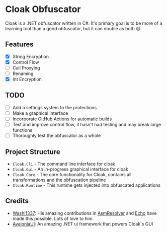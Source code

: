 # Cloak Obfuscator
Cloak is a .NET obfuscator written in C#. It's primary goal is to be
more of a learning tool than a good obfuscator, but it can double as both :smile:

## Features
- [X] String Encryption
- [X] Control Flow
- [ ] Call Proxying
- [ ] Renaming
- [X] Int Encryption

## TODO
- [ ] Add a settings system to the protections
- [ ] Make a graphical interface
- [ ] Incorporate GitHub Actions for automatic builds
- [ ] Test and improve control flow, it hasn't had testing and may break large functions
- [ ] Thoroughly test the obfuscator as a whole

## Project Structure
- `Cloak.Cli` - The command line interface for cloak
- `Cloak.Gui` - An in-progress graphical interface for cloak
- `Cloak.Core` - The core functionality for Cloak, contains all transformations and the obfuscation pipeline
- `Cloak.Runtime` - This runtime gets injected into obfuscated applications

## Credits
- [Washi1337](https://github.com/Washi1337): His amazing contributions in [AsmResolver](https://github.com/Washi1337/AsmResolver) and [Echo](https://github.com/Washi1337/Echo) have made this possible. Lots of love to him.
- [AvaloniaUI](https://www.avaloniaui.net): An amazing .NET ui framework that powers Cloak's GUI
